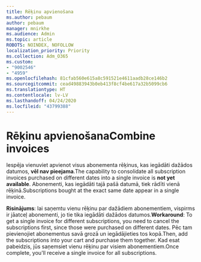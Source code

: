```yaml
---
title: Rēķinu apvienošana
ms.author: pebaum
author: pebaum
manager: mnirkhe
ms.audience: Admin
ms.topic: article
ROBOTS: NOINDEX, NOFOLLOW
localization_priority: Priority
ms.collection: Adm_O365
ms.custom:
- "9002546"
- "4959"
ms.openlocfilehash: 81cfab560e615a8c591521e4611aadb28ce146b2
ms.sourcegitcommit: cead49883943b0eb413f8cf4be617a32b5099cb6
ms.translationtype: HT
ms.contentlocale: lv-LV
ms.lasthandoff: 04/24/2020
ms.locfileid: "43799388"
---
```

# <a name="combine-invoices"></a><span data-ttu-id="d33b5-102">Rēķinu apvienošana</span><span class="sxs-lookup"><span data-stu-id="d33b5-102">Combine invoices</span></span>

<span data-ttu-id="d33b5-103">Iespēja vienuviet apvienot visus abonementa rēķinus, kas iegādāti dažādos datumos, **vēl nav pieejama**.</span><span class="sxs-lookup"><span data-stu-id="d33b5-103">The capability to consolidate all subscription invoices purchased on different dates into a single invoice is **not yet available**.</span></span> <span data-ttu-id="d33b5-104">Abonementi, kas iegādāti tajā pašā datumā, tiek rādīti vienā rēķinā.</span><span class="sxs-lookup"><span data-stu-id="d33b5-104">Subscriptions bought at the exact same date appear in a single invoice.</span></span>

<span data-ttu-id="d33b5-105">**Risinājums**: lai saņemtu vienu rēķinu par dažādiem abonementiem, vispirms ir jāatceļ abonementi, jo tie tika iegādāti dažādos datumos.</span><span class="sxs-lookup"><span data-stu-id="d33b5-105">**Workaround**: To get a single invoice for different subscriptions, you need to cancel the subscriptions first, since those were purchased on different dates.</span></span> <span data-ttu-id="d33b5-106">Pēc tam pievienojiet abonementus savā grozā un iegādājieties tos kopā.</span><span class="sxs-lookup"><span data-stu-id="d33b5-106">Then, add the subscriptions into your cart and purchase them together.</span></span> <span data-ttu-id="d33b5-107">Kad esat pabeidzis, jūs saņemsiet vienu rēķinu par visiem abonementiem.</span><span class="sxs-lookup"><span data-stu-id="d33b5-107">Once complete, you'll receive a single invoice for all subscriptions.</span></span>
